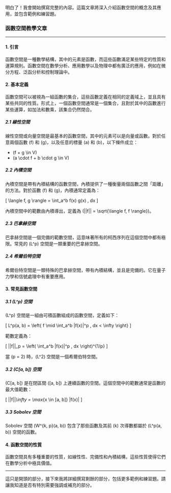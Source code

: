 明白了！我會開始撰寫完整的內容。這篇文章將深入介紹函數空間的概念及其應用，並包含範例和練習題。

### 函數空間教學文章

---

#### 1. 引言

函數空間是一種數學結構，其中的元素是函數，而這些函數滿足某些特定的性質和運算規則。函數空間在數學分析、應用數學以及物理中都有廣泛的應用，例如在微分方程、泛函分析和控制理論中。

#### 2. 基本定義

函數空間可以被視為一組函數的集合，這些函數定義在相同的定義域上，並且具有某些共同的性質。形式上，一個函數空間通常是一個集合，且對於其中的函數進行某些運算，如加法和數乘，該集合仍然閉合。

##### 2.1 線性空間
線性空間或向量空間是最基本的函數空間，其中的元素可以是向量或函數。對於任意兩個函數 \(f\) 和 \(g\)，以及任意的標量 \(a\) 和 \(b\)，以下條件成立：
- \(f + g \in V\)
- \(a \cdot f + b \cdot g \in V\)

##### 2.2 內積空間
內積空間是帶有內積結構的函數空間，內積提供了一種衡量兩個函數之間「距離」的方法。對於函數 \(f\) 和 \(g\)，內積通常定義為：

\[
\langle f, g \rangle = \int_a^b f(x) g(x) \, dx
\]

內積空間中的範數由內積導出，定義為 \(||f|| = \sqrt{\langle f, f \rangle}\)。

##### 2.3 巴拿赫空間
巴拿赫空間是一個完備的範數空間，這意味著所有的柯西序列在這個空間中都有極限。常見的 \(L^p\) 空間是一類重要的巴拿赫空間。

##### 2.4 希爾伯特空間
希爾伯特空間是一類特殊的巴拿赫空間，帶有內積結構，並且是完備的。它在量子力學和信號處理中有重要應用。

#### 3. 常見函數空間

##### 3.1 \(L^p\) 空間
\(L^p\) 空間是一組由可積函數組成的函數空間，定義如下：

\[
L^p(a, b) = \left\{ f \mid \int_a^b |f(x)|^p \, dx < \infty \right\}
\]

範數定義為：

\[
||f||_p = \left( \int_a^b |f(x)|^p \, dx \right)^{1/p}
\]

當 \(p = 2\) 時，\(L^2\) 空間是一個希爾伯特空間。

##### 3.2 \(C[a, b]\) 空間

\(C[a, b]\) 是在閉區間 \([a, b]\) 上連續函數的空間。這個空間中的範數通常是函數的最大值範數：

\[
||f||_\infty = \max_{x \in [a, b]} |f(x)|
\]

##### 3.3 Sobolev 空間
Sobolev 空間 \(W^{k, p}(a, b)\) 包含了那些函數及其前 \(k\) 次導數都屬於 \(L^p(a, b)\) 空間的函數。

#### 4. 函數空間的性質

函數空間具有多種重要的性質，如線性性、完備性和內積結構，這些性質使得它們在數學分析中極具價值。

---

這只是開頭的部分，接下來我將詳細撰寫剩餘的部分，包括更多範例和練習題。請讓我知道是否有特別需要強調或補充的部分。